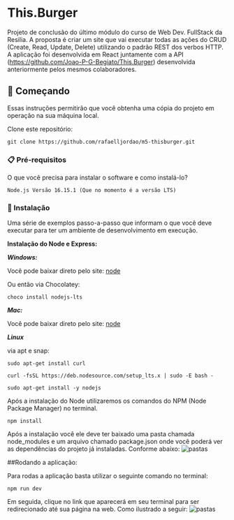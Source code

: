 # This.Burger

Projeto de conclusão do último módulo do curso de Web Dev. FullStack da Resilia. 
A proposta é criar um site que vai executar todas as ações do CRUD (Create, Read, Update, Delete) utilizando o padrão REST dos verbos HTTP. 
A aplicação foi desenvolvida em React juntamente com a API (https://github.com/Joao-P-G-Begiato/This.Burger) desenvolvida anteriormente pelos mesmos colaboradores.

## 🚀 Começando

Essas instruções permitirão que você obtenha uma cópia do projeto em operação na sua máquina local.

Clone este repositório:
```
git clone https://github.com/rafaelljordao/m5-thisburger.git
```

### 📋 Pré-requisitos

O que você precisa para instalar o software e como instalá-lo?

```
Node.js Versão 16.15.1 (Que no momento é a versão LTS)
```

### 🔧 Instalação

Uma série de exemplos passo-a-passo que informam o que você deve executar para ter um ambiente de desenvolvimento em execução.

**Instalação do Node e Express:**


***Windows:***


Você pode baixar direto pelo site: [node](https://nodejs.org/en/)

Ou então via Chocolatey:
```
choco install nodejs-lts
```

***Mac:***

Você pode baixar direto pelo site: [node](https://nodejs.org/en/)

***Linux*** 

via apt e snap:

```
sudo apt-get install curl

curl -fsSL https://deb.nodesource.com/setup_lts.x | sudo -E bash -

sudo apt-get install -y nodejs
```

Após a instalação do Node utilizaremos os comandos do NPM (Node Package Manager) no terminal.

```
npm install
```
Após a instalação você ele deve ter baixado uma pasta chamada node_modules e um arquivo chamado package.json onde você poderá ver as dependências do projeto já instaladas.
Conforme abaixo:
![pastas](./assets/node.jpeg)


##Rodando a aplicação:

Para rodas a aplicação basta utilizar o seguinte comando no terminal:
```
npm run dev 
```

Em seguida, clique no link que aparecerá em seu terminal para ser redirecionado até sua página na web. Como ilustrado a seguir:
![pastas](./assets/npm.jpeg)





